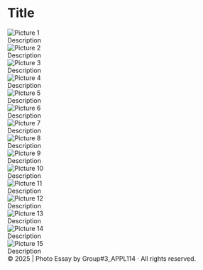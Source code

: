 <h1>Title</h1>

<section class="photo-block">
  <img src="photo1.jpg" alt="Picture 1">
  <div class="caption">Description</div>
</section>

<section class="photo-block">
  <img src="photo2.jpg" alt="Picture 2">
  <div class="caption">Description</div>
</section>

<section class="photo-block">
  <img src="photo3.jpg" alt="Picture 3">
  <div class="caption">Description</div>
</section>

<section class="photo-block">
  <img src="photo1.jpg" alt="Picture 4">
  <div class="caption">Description</div>
</section>

<section class="photo-block">
  <img src="photo2.jpg" alt="Picture 5">
  <div class="caption">Description</div>
</section>

<section class="photo-block">
  <img src="photo3.jpg" alt="Picture 6">
  <div class="caption">Description</div>
</section>

<section class="photo-block">
  <img src="photo3.jpg" alt="Picture 7">
  <div class="caption">Description</div>
</section>

<section class="photo-block">
  <img src="photo3.jpg" alt="Picture 8">
  <div class="caption">Description</div>
</section>

<section class="photo-block">
  <img src="photo3.jpg" alt="Picture 9">
  <div class="caption">Description</div>
</section>

<section class="photo-block">
  <img src="photo3.jpg" alt="Picture 10">
  <div class="caption">Description</div>
</section>

<section class="photo-block">
  <img src="photo3.jpg" alt="Picture 11">
  <div class="caption">Description</div>
</section>

<section class="photo-block">
  <img src="photo3.jpg" alt="Picture 12">
  <div class="caption">Description</div>
</section>

<section class="photo-block">
  <img src="photo3.jpg" alt="Picture 13">
  <div class="caption">Description</div>
</section>

<section class="photo-block">
  <img src="photo3.jpg" alt="Picture 14">
  <div class="caption">Description</div>
</section>

<section class="photo-block">
  <img src="photo3.jpg" alt="Picture 15">
  <div class="caption">Description</div>
</section>

<footer>
  &copy; 2025 | Photo Essay by Group#3_APPL114 · All rights reserved.
</footer>
